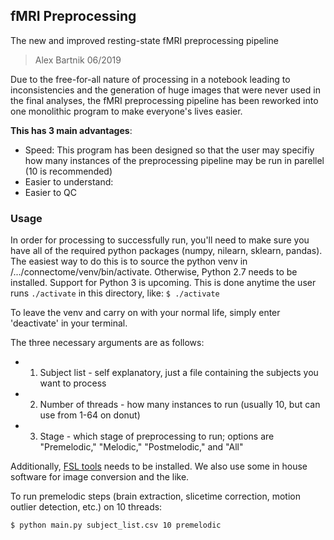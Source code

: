 fMRI Preprocessing
----------------------------------------------

The new and improved resting-state fMRI preprocessing pipeline

> Alex Bartnik 06/2019

Due to the free-for-all nature of processing in a notebook leading to inconsistencies
and the generation of huge images that were never used in the final analyses,
the fMRI preprocessing pipeline has been reworked into one monolithic program
to make everyone's lives easier.

**This has 3  main advantages**:
 - Speed: This program has been designed so that the user may specifiy 
	      how many instances of the preprocessing pipeline may be run
	      in parellel (10 is recommended)
- Easier to understand: 
- Easier to QC


### Usage
In order for processing to successfully run, you'll need to make sure you have all of the
required python packages (numpy, nilearn, sklearn, pandas).
The easiest way to do this is to source the python venv in /.../connectome/venv/bin/activate.
Otherwise, Python 2.7 needs to be installed. Support for Python 3 is upcoming.
This is done anytime the user runs `./activate` in this directory, like:
`$ ./activate`
 
To leave the venv and carry on with your normal life, simply enter 'deactivate' in your terminal.

The three necessary arguments are as follows:
 - 1) Subject list - self explanatory, just a file containing the subjects you want to process
 - 2) Number of threads - how many instances to run (usually 10, but can use from 1-64 on donut)
 - 3) Stage - which stage of preprocessing to run; options are "Premelodic," "Melodic," "Postmelodic," and "All"

Additionally, [FSL tools](https://fsl.fmrib.ox.ac.uk/fsl/fslwiki) needs to be installed. We also use some
in house software for image conversion and the like.

To run premelodic steps (brain extraction, slicetime correction, motion outlier detection, etc.) on 10 threads:

`$ python main.py subject_list.csv 10 premelodic`


